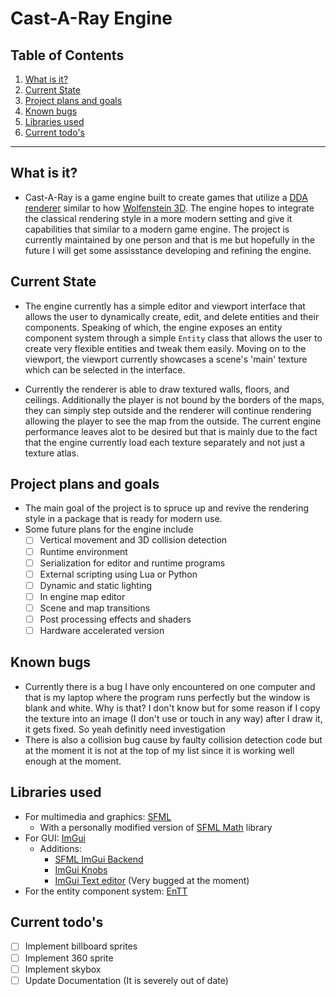 # Cast-A-Ray Engine

## Table of Contents

1. [What is it?](#what-is-it)
2. [Current State](#current-state)
3. [Project plans and goals](#project-plans-and-goals)
4. [Known bugs](#known-bugs)
5. [Libraries used](#libraries-used)
6. [Current todo's](#curren-todos)

---

## What is it?

- Cast-A-Ray is a game engine built to create games that utilize a [DDA renderer](https://en.wikipedia.org/wiki/Ray_casting) similar to how [Wolfenstein 3D](https://en.wikipedia.org/wiki/Wolfenstein_3D). The engine hopes to integrate the classical rendering style in a more modern setting and give it capabilities that similar to a modern game engine. The project is currently maintained by one person and that is me but hopefully in the future I will get some assisstance developing and refining  the engine.  

## Current State

- The engine currently has a simple editor and viewport interface that allows the user to dynamically create, edit, and delete entities and their components. Speaking of which, the engine exposes an entity component system through a simple `Entity` class that allows the user to create very flexible entities and tweak them easily. Moving on to the viewport, the viewport currently showcases a scene's 'main' texture which can be selected in the interface.

- Currently the renderer is able to draw textured walls, floors, and ceilings. Additionally the player is not bound by the  borders of the maps, they can simply step outside and the renderer will continue rendering allowing the player to see the map from the outside. The current engine performance leaves alot to be desired but that is mainly due to the fact that the engine currently load each texture separately and not just a texture atlas. 

## Project plans and goals

- The main goal of the project is to spruce up and revive the rendering style in a package that is ready for modern use.
- Some future plans for the engine include
  - [ ] Vertical movement and 3D collision detection
  - [ ] Runtime environment
  - [ ] Serialization for editor and runtime programs
  - [ ] External scripting using Lua or Python
  - [ ] Dynamic and static lighting
  - [ ] In engine map editor
  - [ ] Scene and map transitions
  - [ ] Post processing effects and shaders
  - [ ] Hardware accelerated version
## Known bugs
- Currently there is a bug I have only encountered on one computer and that is my laptop where the program runs perfectly but the window is blank and white. Why is that? I don't know but for some reason if I copy the texture into an image (I don't use or touch in any way) after I draw it, it gets fixed. So yeah definitly need investigation
- There is also a collision bug cause by faulty collision detection code but at the moment it is not at the top of my list since it is working well enough at the moment.  
## Libraries used
- For multimedia and graphics: [SFML](https://www.sfml-dev.org/)
  - With a personally modified version of [SFML Math](https://github.com/wagnrd/SFMLMath) library   
- For GUI: [ImGui](https://github.com/ocornut/imgui)
  - Additions:
    - [SFML ImGui Backend](https://github.com/SFML/imgui-sfml)
    - [ImGui Knobs](https://github.com/altschuler/imgui-knobs)
    - [ImGui Text editor](https://github.com/BalazsJako/ImGuiColorTextEdit) (Very bugged at the moment)
- For the entity component system: [EnTT](https://github.com/skypjack/entt)
## Current todo's
- [ ] Implement billboard sprites
- [ ] Implement 360 sprite
- [ ] Implement skybox
- [ ] Update Documentation (It is severely out of date)
